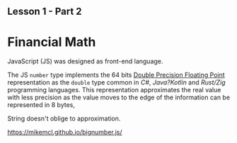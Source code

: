 ## Lesson 1 - Part 2

# Financial Math

JavaScript (JS) was designed as front-end language.

The JS `number` type implements the 64 bits [Double Precision Floating Point](https://en.wikipedia.org/wiki/Double-precision_floating-point_format)
representation as the `double` type common in *C#*, *Java?Kotlin* and *Rust/Zig* programming languages.
This representation approximates the real value with less precision as the value moves to the edge of
the information can be represented in 8 bytes, 

String doesn't oblige to approximation.



https://mikemcl.github.io/bignumber.js/

